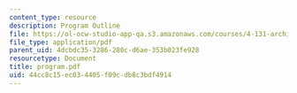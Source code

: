 ```yaml
---
content_type: resource
description: Program Outline
file: https://ol-ocw-studio-app-qa.s3.amazonaws.com/courses/4-131-architectural-design-level-ii-material-essence-the-glass-house-fall-2003/44cc8c15ec034405f09cdb8c3bdf4914_program.pdf
file_type: application/pdf
parent_uid: 4dcbdc35-3286-280c-d6ae-353b023fe928
resourcetype: Document
title: program.pdf
uid: 44cc8c15-ec03-4405-f09c-db8c3bdf4914
---
```

